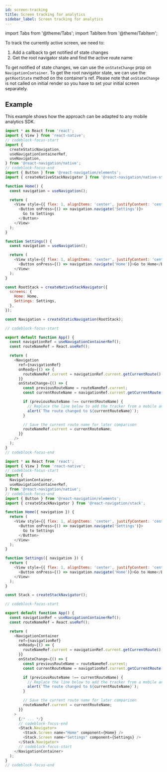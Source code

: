 ```yaml
---
id: screen-tracking
title: Screen tracking for analytics
sidebar_label: Screen tracking for analytics
---
```


import Tabs from '@theme/Tabs';
import TabItem from '@theme/TabItem';

To track the currently active screen, we need to:

1. Add a callback to get notified of state changes
2. Get the root navigator state and find the active route name

To get notified of state changes, we can use the `onStateChange` prop on `NavigationContainer`. To get the root navigator state, we can use the `getRootState` method on the container's ref. Please note that `onStateChange` is not called on initial render so you have to set your initial screen separately.

## Example

This example shows how the approach can be adapted to any mobile analytics SDK.

<Tabs groupId="config" queryString="config">
<TabItem value="static" label="Static" default>

```js name="Screen tracking for analytics" snack version=7
import * as React from 'react';
import { View } from 'react-native';
// codeblock-focus-start
import {
  createStaticNavigation,
  useNavigationContainerRef,
  useNavigation,
} from '@react-navigation/native';
// codeblock-focus-end
import { Button } from '@react-navigation/elements';
import { createNativeStackNavigator } from '@react-navigation/native-stack';

function Home() {
  const navigation = useNavigation();

  return (
    <View style={{ flex: 1, alignItems: 'center', justifyContent: 'center' }}>
      <Button onPress={() => navigation.navigate('Settings')}>
        Go to Settings
      </Button>
    </View>
  );
}

function Settings() {
  const navigation = useNavigation();

  return (
    <View style={{ flex: 1, alignItems: 'center', justifyContent: 'center' }}>
      <Button onPress={() => navigation.navigate('Home')}>Go to Home</Button>
    </View>
  );
}

const RootStack = createNativeStackNavigator({
  screens: {
    Home: Home,
    Settings: Settings,
  },
});

const Navigation = createStaticNavigation(RootStack);

// codeblock-focus-start

export default function App() {
  const navigationRef = useNavigationContainerRef();
  const routeNameRef = React.useRef();

  return (
    <Navigation
      ref={navigationRef}
      onReady={() => {
        routeNameRef.current = navigationRef.current.getCurrentRoute().name;
      }}
      onStateChange={() => {
        const previousRouteName = routeNameRef.current;
        const currentRouteName = navigationRef.current.getCurrentRoute().name;

        if (previousRouteName !== currentRouteName) {
          // Replace the line below to add the tracker from a mobile analytics SDK
          alert(`The route changed to ${currentRouteName}`);
        }

        // Save the current route name for later comparison
        routeNameRef.current = currentRouteName;
      }}
    />
  );
}
// codeblock-focus-end
```

</TabItem>
<TabItem value="dynamic" label="Dynamic" default>

```js name="Screen tracking for anylytics" snack version=7
import * as React from 'react';
import { View } from 'react-native';
// codeblock-focus-start
import {
  NavigationContainer,
  useNavigationContainerRef,
} from '@react-navigation/native';
// codeblock-focus-end
import { Button } from '@react-navigation/elements';
import { createStackNavigator } from '@react-navigation/stack';

function Home({ navigation }) {
  return (
    <View style={{ flex: 1, alignItems: 'center', justifyContent: 'center' }}>
      <Button onPress={() => navigation.navigate('Settings')}>
        Go to Settings
      </Button>
    </View>
  );
}

function Settings({ navigation }) {
  return (
    <View style={{ flex: 1, alignItems: 'center', justifyContent: 'center' }}>
      <Button onPress={() => navigation.navigate('Home')}>Go to Home</Button>
    </View>
  );
}

const Stack = createStackNavigator();

// codeblock-focus-start

export default function App() {
  const navigationRef = useNavigationContainerRef();
  const routeNameRef = React.useRef();

  return (
    <NavigationContainer
      ref={navigationRef}
      onReady={() => {
        routeNameRef.current = navigationRef.current.getCurrentRoute().name;
      }}
      onStateChange={() => {
        const previousRouteName = routeNameRef.current;
        const currentRouteName = navigationRef.current.getCurrentRoute().name;

        if (previousRouteName !== currentRouteName) {
          // Replace the line below to add the tracker from a mobile analytics SDK
          alert(`The route changed to ${currentRouteName}`);
        }

        // Save the current route name for later comparison
        routeNameRef.current = currentRouteName;
      }}
    >
      {/* ... */}
      // codeblock-focus-end
      <Stack.Navigator>
        <Stack.Screen name="Home" component={Home} />
        <Stack.Screen name="Settings" component={Settings} />
      </Stack.Navigator>
      // codeblock-focus-start
    </NavigationContainer>
  );
}
// codeblock-focus-end
```

</TabItem>
</Tabs>
